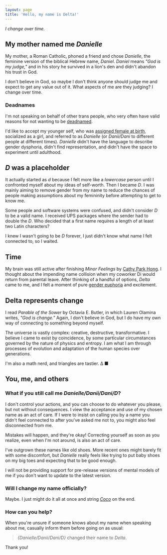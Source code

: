 ```yaml
---
layout: page
title: 'Hello, my name is Delta!'
---
```


_I change over time._

## My mother named me _Danielle_

My mother, a Roman Catholic, phoned a friend and chose _Danielle_, the feminine version of the biblical Hebrew name, _Daniel_. _Daniel_ means _"God is my judge,"_ and in his story he survived in a lion's den and didn't abandon his trust in God.

I don't believe in God, so maybe I don't think anyone should judge me and expect to get any value out of it. What aspects of me are they judging? I change over time.

### Deadnames

I'm not speaking on behalf of other trans people, who very often have valid reasons for not wanting to be [deadnamed](https://en.wikipedia.org/wiki/Deadnaming).

I'd like to accept my younger self, who was [assigned female at birth](https://lgbta.fandom.com/wiki/AFAB), socialized as a girl, and referred to as _Danielle_ (or _Danii/Dani_ to different people at different times). _Danielle_ didn't have the language to describe gender dysphoria, didn't find representation, and didn't have the space to experiment until adulthood.

## _D_ was a placeholder

It actually started as _d_ because I felt more like a _lowercase_ person until I confronted myself about my ideas of self-worth. Then I became _D_. I was mainly aiming to remove gender from my name to reduce the chances of people making assumptions about my femininity before attempting to get to know me.

Some people and software systems were confused, and didn't consider _D_ to be a valid name. I received UPS packages where the sender had to double the _D_. Who decided that a first name requires a length of at least two Latin characters?

I knew I wasn't going to be _D_ forever, I just didn't know what name I felt connected to, so I waited.

## Time

My brain was still active after finishing _Minor Feelings_ by [Cathy Park Hong](http://www.cathyparkhong.com/books). I thought about the impending name collision when my coworker Di would return from parental leave. After thinking of a handful of options, _Delta_ came to me, and I felt a moment of pure [gender euphoria](https://gender.fandom.com/wiki/Gender_Euphoria) and excitement.

## Delta represents change

I read _Parable of the Sower_ by Octavia E. Butler, in which Lauren Olamina writes, _"God is change."_ Again, I don't believe in God, but I do have my own way of connecting to something beyond myself.

The universe is vastly complex: creative, destructive, transformative. I believe I came to exist by coincidence, by some particular circumstances governed by the nature of physics and entropy. I am what I am through processes of evolution and adaptation of the human species over generations.

I'm also a math nerd, and triangles are tastier. Δ ■

## You, me, and others

### What if you still call me _Danielle/Danii/Dani/D_?

I don't control your actions, and you can choose to do whatever you please, but not without consequences. I view the acceptance and use of my chosen name as an act of care. If I were to insist on calling you by a name you didn't feel connected to after you've asked me not to, you might also feel disconnected from me.

Mistakes will happen, and they're okay! Correcting yourself as soon as you realize, even when I'm not around, is also an act of care.

I've outgrown these names like old shoes. More recent ones might barely fit with some discomfort, but _Danielle_ really feels like trying to put baby shoes on my big toes and expecting that to be good enough.

I will not be providing support for pre-release versions of mental models of me if you don't want to update to the latest version.

### Will I change my name officially?

Maybe. I just might do it all at once and string [_Coco_](https://alexcoco.com) on the end.

### How can you help?

When you're unsure if someone knows about my name when speaking about me, casually inform them before going on as usual:

> _{Danielle/Danii/Dani/D}_ changed their name to _Delta_.

Thank you!
